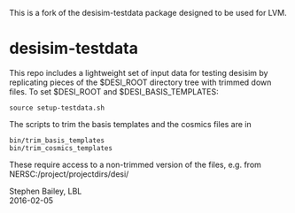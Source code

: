 This is a fork of the desisim-testdata package designed to be used for LVM.

# desisim-testdata

This repo includes a lightweight set of input data for testing desisim by
replicating pieces of the $DESI_ROOT directory tree with trimmed down files.
To set $DESI_ROOT and $DESI_BASIS_TEMPLATES:

    source setup-testdata.sh
    
The scripts to trim the basis templates and the cosmics files are in

    bin/trim_basis_templates
    bin/trim_cosmics_templates
    
These require access to a non-trimmed version of the files, e.g.
from NERSC:/project/projectdirs/desi/

Stephen Bailey, LBL  
2016-02-05
    
